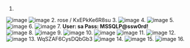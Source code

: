 1.
![image](https://github.com/user-attachments/assets/f90abc9f-bf3f-450c-a918-00389b8a00f6)
![image](https://github.com/user-attachments/assets/3d80583d-64f8-4823-9af6-d09fa11f6ee4)
2. rose / KxEPkKe6R8su
3. 
![image](https://github.com/user-attachments/assets/a829b55f-3682-4276-b6ec-24b2fa1e2347)
4.
![image](https://github.com/user-attachments/assets/9c27146a-0807-403b-9000-f80095be2370)
5.
![image](https://github.com/user-attachments/assets/b1b4cab3-353e-4e13-8d71-7b45fcf88cff)
6.
![image](https://github.com/user-attachments/assets/f6c041ff-1887-47f2-92df-d39d46805060)
7.
**User: sa
Pass: MSSQLP@ssw0rd!** <br>
![image](https://github.com/user-attachments/assets/6d358fca-d7b0-4857-95ac-697060e91449)
8.
![image](https://github.com/user-attachments/assets/f07213d5-091d-4fec-9447-ae42ad300b75)
9.
![image](https://github.com/user-attachments/assets/759b1f0f-2513-4259-9276-c7bd83ab4d62)
10.
![image](https://github.com/user-attachments/assets/d3db0093-052e-430c-b340-44922ac48da9)
![image](https://github.com/user-attachments/assets/b6902c35-dddf-4985-809d-588f50982c68)
11.
![image](https://github.com/user-attachments/assets/34186a61-6449-4426-9ca3-938b925a3694)
12.
![image](https://github.com/user-attachments/assets/c05842be-e4e7-4b9f-a705-84fedbfc579f)
13. WqSZAF6CysDQbGb3
![image](https://github.com/user-attachments/assets/05bb3d74-b6ba-4234-8727-a18bbdf03d73)
14.
![image](https://github.com/user-attachments/assets/db9e5416-a772-4ec7-a459-95d937931505)
15.
![image](https://github.com/user-attachments/assets/6477e286-4610-433b-926d-84c163f148ad)
16.

































































































